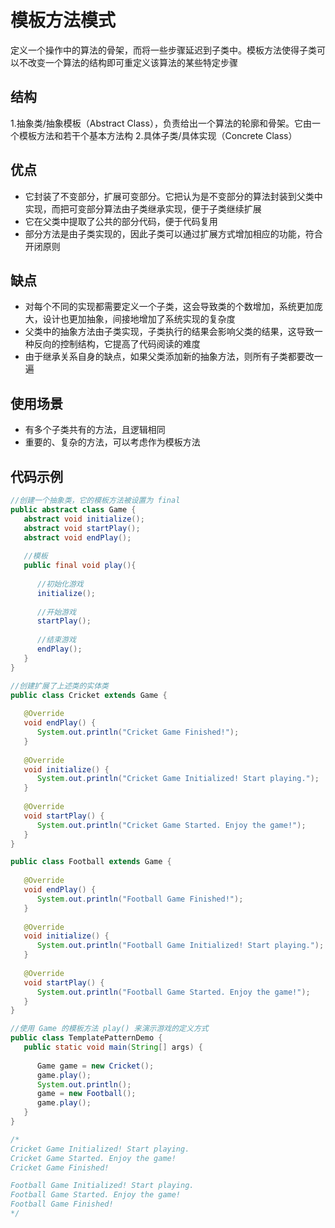 # 模板方法模式
定义一个操作中的算法的骨架，而将一些步骤延迟到子类中。模板方法使得子类可以不改变一个算法的结构即可重定义该算法的某些特定步骤
## 结构
1.抽象类/抽象模板（Abstract Class），负责给出一个算法的轮廓和骨架。它由一个模板方法和若干个基本方法构
2.具体子类/具体实现（Concrete Class）
## 优点
* 它封装了不变部分，扩展可变部分。它把认为是不变部分的算法封装到父类中实现，而把可变部分算法由子类继承实现，便于子类继续扩展
* 它在父类中提取了公共的部分代码，便于代码复用
* 部分方法是由子类实现的，因此子类可以通过扩展方式增加相应的功能，符合开闭原则
## 缺点
* 对每个不同的实现都需要定义一个子类，这会导致类的个数增加，系统更加庞大，设计也更加抽象，间接地增加了系统实现的复杂度
* 父类中的抽象方法由子类实现，子类执行的结果会影响父类的结果，这导致一种反向的控制结构，它提高了代码阅读的难度
* 由于继承关系自身的缺点，如果父类添加新的抽象方法，则所有子类都要改一遍
## 使用场景
* 有多个子类共有的方法，且逻辑相同
* 重要的、复杂的方法，可以考虑作为模板方法
## 代码示例
```java
//创建一个抽象类，它的模板方法被设置为 final
public abstract class Game {
   abstract void initialize();
   abstract void startPlay();
   abstract void endPlay();
 
   //模板
   public final void play(){
 
      //初始化游戏
      initialize();
 
      //开始游戏
      startPlay();
 
      //结束游戏
      endPlay();
   }
}

//创建扩展了上述类的实体类
public class Cricket extends Game {
 
   @Override
   void endPlay() {
      System.out.println("Cricket Game Finished!");
   }
 
   @Override
   void initialize() {
      System.out.println("Cricket Game Initialized! Start playing.");
   }
 
   @Override
   void startPlay() {
      System.out.println("Cricket Game Started. Enjoy the game!");
   }
}

public class Football extends Game {
 
   @Override
   void endPlay() {
      System.out.println("Football Game Finished!");
   }
 
   @Override
   void initialize() {
      System.out.println("Football Game Initialized! Start playing.");
   }
 
   @Override
   void startPlay() {
      System.out.println("Football Game Started. Enjoy the game!");
   }
}

//使用 Game 的模板方法 play() 来演示游戏的定义方式
public class TemplatePatternDemo {
   public static void main(String[] args) {
 
      Game game = new Cricket();
      game.play();
      System.out.println();
      game = new Football();
      game.play();      
   }
}

/*
Cricket Game Initialized! Start playing.
Cricket Game Started. Enjoy the game!
Cricket Game Finished!

Football Game Initialized! Start playing.
Football Game Started. Enjoy the game!
Football Game Finished!
*/
```